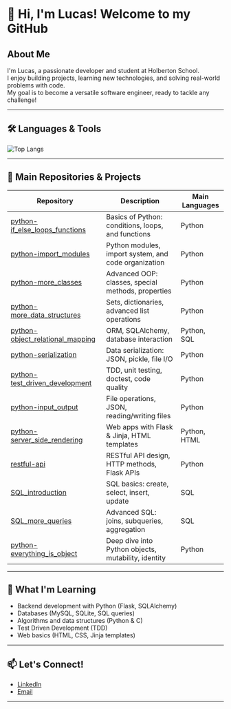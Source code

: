 # 👋 Hi, I'm Lucas! Welcome to my GitHub

## About Me

I'm Lucas, a passionate developer and student at Holberton School.  
I enjoy building projects, learning new technologies, and solving real-world problems with code.  
My goal is to become a versatile software engineer, ready to tackle any challenge!

---

## 🛠️ Languages & Tools

![Top Langs](https://github-readme-stats.vercel.app/api/top-langs/?username=octocat&layout=compact&theme=dark)

---

## 📂 Main Repositories & Projects

| Repository | Description | Main Languages |
|------------|-------------|---------------|
| [python-if_else_loops_functions](./python-if_else_loops_functions) | Basics of Python: conditions, loops, and functions | Python |
| [python-import_modules](./python-import_modules) | Python modules, import system, and code organization | Python |
| [python-more_classes](./python-more_classes) | Advanced OOP: classes, special methods, properties | Python |
| [python-more_data_structures](./python-more_data_structures) | Sets, dictionaries, advanced list operations | Python |
| [python-object_relational_mapping](./python-object_relational_mapping) | ORM, SQLAlchemy, database interaction | Python, SQL |
| [python-serialization](./python-serialization) | Data serialization: JSON, pickle, file I/O | Python |
| [python-test_driven_development](./python-test_driven_development) | TDD, unit testing, doctest, code quality | Python |
| [python-input_output](./python-input_output) | File operations, JSON, reading/writing files | Python |
| [python-server_side_rendering](./python-server_side_rendering) | Web apps with Flask & Jinja, HTML templates | Python, HTML |
| [restful-api](./restful-api) | RESTful API design, HTTP methods, Flask APIs | Python |
| [SQL_introduction](./SQL_introduction) | SQL basics: create, select, insert, update | SQL |
| [SQL_more_queries](./SQL_more_queries) | Advanced SQL: joins, subqueries, aggregation | SQL |
| [python-everything_is_object](./python-everything_is_object) | Deep dive into Python objects, mutability, identity | Python |

---

## 🌱 What I'm Learning

- Backend development with Python (Flask, SQLAlchemy)
- Databases (MySQL, SQLite, SQL queries)
- Algorithms and data structures (Python & C)
- Test Driven Development (TDD)
- Web basics (HTML, CSS, Jinja templates)

---

## 📫 Let's Connect!

- [LinkedIn](https://www.linkedin.com/in/lucas-boyadjian-535a4815b)
- [Email](luc.boyadjian@gmail.com)

---
